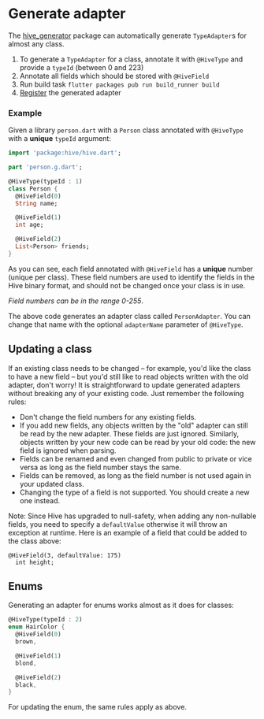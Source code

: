 # Generate adapter

The [hive\_generator](https://pub.dev/packages/hive_generator) package can automatically generate `TypeAdapter`s for almost any class.

1. To generate a `TypeAdapter` for a class, annotate it with `@HiveType` and provide a `typeId` (between 0 and 223)
2. Annotate all fields which should be stored with `@HiveField`
3. Run build task `flutter packages pub run build_runner build`
4. [Register](custom-objects/type_adapters.md) the generated adapter

### Example

Given a library `person.dart` with a `Person` class annotated with `@HiveType` with a **unique** `typeId` argument:

```dart
import 'package:hive/hive.dart';

part 'person.g.dart';

@HiveType(typeId : 1)
class Person {
  @HiveField(0)
  String name;

  @HiveField(1)
  int age;

  @HiveField(2)
  List<Person> friends;
}
```

As you can see, each field annotated with `@HiveField` has a **unique** number \(unique per class\). These field numbers are used to identify the fields in the Hive binary format, and should not be changed once your class is in use.

_Field numbers can be in the range 0-255_.

The above code generates an adapter class called `PersonAdapter`. You can change that name with the optional `adapterName` parameter of `@HiveType`.

## Updating a class

If an existing class needs to be changed – for example, you'd like the class to have a new field – but you'd still like to read objects written with the old adapter, don't worry! It is straightforward to update generated adapters without breaking any of your existing code. Just remember the following rules:

* Don't change the field numbers for any existing fields.
* If you add new fields, any objects written by the "old" adapter can still be read by the new adapter. These fields are just ignored. Similarly, objects written by your new code can be read by your old code: the new field is ignored when parsing.
* Fields can be renamed and even changed from public to private or vice versa as long as the field number stays the same.
* Fields can be removed, as long as the field number is not used again in your updated class.
* Changing the type of a field is not supported. You should create a new one instead.

Note: Since Hive has upgraded to null-safety, when adding any non-nullable fields, you need to specify a `defaultValue` otherwise it will throw an exception at runtime. Here is an example of a field that could be added to the class above:

```
@HiveField(3, defaultValue: 175)
  int height;

```

## Enums

Generating an adapter for enums works almost as it does for classes:

```dart
@HiveType(typeId : 2)
enum HairColor {
  @HiveField(0)
  brown,

  @HiveField(1)
  blond,

  @HiveField(2)
  black,
}
```

For updating the enum, the same rules apply as above.

